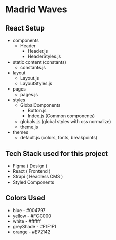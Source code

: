 # Madrid Waves

## React Setup

- components
  - Header
    - Header.js
    - HeaderStyles.js
- static content (constants)
  - constants.js
- layout
  - Layout.js
  - LayoutStyles.js
- pages
  - pages.js
- styles
  - GlobalComponents
    - Button.js
    - Index.js (Common components)
  - globals.js (global styles with css normalize)
  - theme.js
- themes
  - default.js (colors, fonts, breakpoints)

## Tech Stack used for this project

- Figma ( Design )
- React ( Frontend )
- Strapi ( Headless CMS )
- Styled Components

## Colors Used

- blue - #004797
- yellow - #FCC000
- white - #ffffff
- greyShade - #F1F1F1
- orange - #E72142

